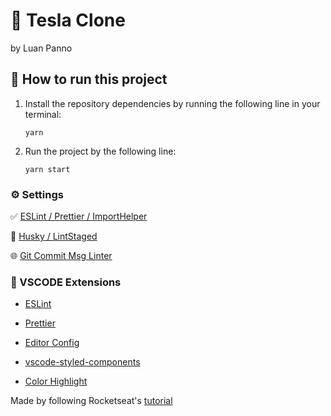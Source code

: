 # 🚀 Tesla Clone

by Luan Panno

## 🔧 How to run this project

1.  Install the repository dependencies by running the following line in your terminal:

        yarn

2.  Run the project by the following line:

        yarn start

### ⚙️ Settings

✅ [ESLint / Prettier / ImportHelper](https://gist.github.com/erodrigues-dev/ab01d0dc2a960e1f50c3f52b89ac62a9)

🏁 [Husky / LintStaged](https://gist.github.com/erodrigues-dev/8ec49f3416302a4e4536bd7d3143af36)

🌐 [Git Commit Msg Linter](https://github.com/legend80s/commit-msg-linter#readme)

### 📝︎ VSCODE Extensions

- [ESLint](https://marketplace.visualstudio.com/items?itemName=dbaeumer.vscode-eslint)

- [Prettier](https://marketplace.visualstudio.com/items?itemName=esbenp.prettier-vscode)

- [Editor Config](https://marketplace.visualstudio.com/items?itemName=EditorConfig.EditorConfig)

- [vscode-styled-components](https://marketplace.visualstudio.com/items?itemName=jpoissonnier.vscode-styled-components)

- [Color Highlight](https://marketplace.visualstudio.com/items?itemName=naumovs.color-highlight)

Made by following Rocketseat's [tutorial](https://www.youtube.com/watch?v=Mf4Se4ZGcG8)
